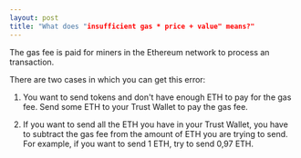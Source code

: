 ```yaml
---
layout: post
title: "What does "insufficient gas * price + value" means?"
---
```


The gas fee is paid for miners in the Ethereum network to process an transaction.

There are two cases in which you can get this error:

1. You want to send tokens and don't have enough ETH to pay for the gas fee. Send some ETH to your Trust Wallet to pay the gas fee.

2. If you want to send all the ETH you have in your Trust Wallet, you have to subtract the gas fee from the amount of ETH you are trying to send. For example, if you want to send 1 ETH, try to send 0,97 ETH.
